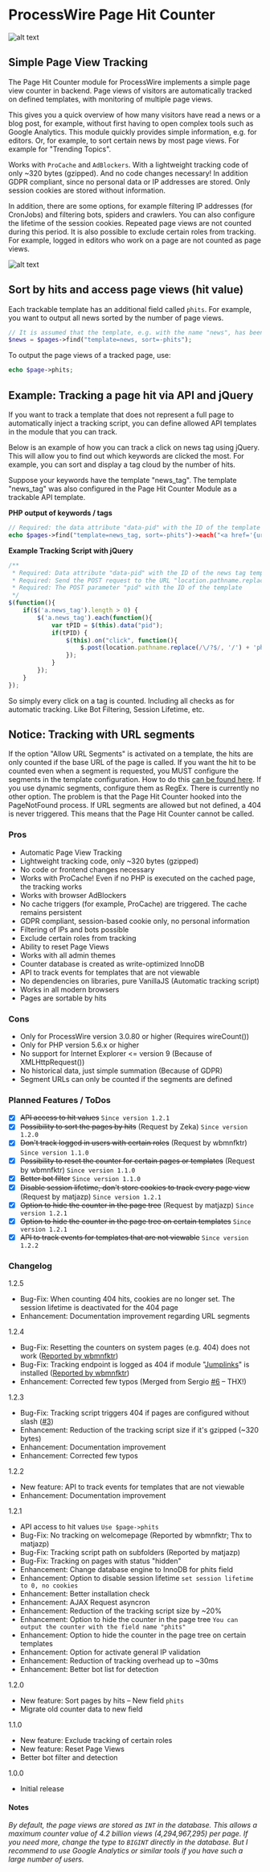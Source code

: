 # ProcessWire Page Hit Counter
![alt text](https://github.com/FlipZoomMedia/RepoAssets/blob/master/PageHitCounter/pagehitcounter-example.png)
## Simple Page View Tracking

The Page Hit Counter module for ProcessWire implements a simple page view counter in backend. Page views of visitors are automatically tracked on defined templates, with monitoring of multiple page views.

This gives you a quick overview of how many visitors have read a news or a blog post, for example, without first having to open complex tools such as Google Analytics. This module quickly provides simple information, e.g. for editors. Or, for example, to sort certain news by most page views. For example for "Trending Topics".

Works with `ProCache` and `AdBlockers`. With a lightweight tracking code of only ~320 bytes (gzipped). And no code changes necessary! In addition GDPR compliant, since no personal data or IP addresses are stored. Only session cookies are stored without information.

In addition, there are some options, for example filtering IP addresses (for CronJobs) and filtering bots, spiders and crawlers. You can also configure the lifetime of the session cookies. Repeated page views are not counted during this period. It is also possible to exclude certain roles from tracking. For example, logged in editors who work on a page are not counted as page views.

![alt text](https://github.com/FlipZoomMedia/RepoAssets/blob/master/PageHitCounter/pagehitcounter-config-example.png)

## Sort by hits and access page views (hit value)
Each trackable template has an additional field called `phits`. For example, you want to output all news sorted by the number of page views.
```php
// It is assumed that the template, e.g. with the name "news", has been configured for tracking.
$news = $pages->find("template=news, sort=-phits");
```
To output the page views of a tracked page, use:
```php
echo $page->phits;
```
## Example: Tracking a page hit via API and jQuery
If you want to track a template that does not represent a full page to automatically inject a tracking script, you can define allowed API templates in the module that you can track.

Below is an example of how you can track a click on news tag using jQuery. This will allow you to find out which keywords are clicked the most. For example, you can sort and display a tag cloud by the number of hits.

Suppose your keywords have the template "news_tag". The template "news_tag" was also configured in the Page Hit Counter Module as a trackable API template.

**PHP output of keywords / tags**
```php
// Required: the data attribute "data-pid" with the ID of the template to be tracked.
echo $pages->find("template=news_tag, sort=-phits")->each("<a href='{url}' class='news_tag' data-pid='{id}'>{title}</a>");
```
**Example Tracking Script with jQuery**
```javascript
/**
 * Required: Data attribute "data-pid" with the ID of the news tag template
 * Required: Send the POST request to the URL "location.pathname.replace(/\/?$/, '/') + 'phcv1'"
 * Required: The POST parameter "pid" with the ID of the template
 */
$(function(){
    if($('a.news_tag').length > 0) {
        $('a.news_tag').each(function(){
            var tPID = $(this).data("pid");
            if(tPID) {
                $(this).on("click", function(){
                    $.post(location.pathname.replace(/\/?$/, '/') + 'phcv1', {pid: tPID});
                });
            }
        });
    }
});
```
So simply every click on a tag is counted. Including all checks as for automatic tracking. Like Bot Filtering, Session Lifetime, etc.

## Notice: Tracking with URL segments
If the option "Allow URL Segments" is activated on a template, the hits are only counted if the base URL of the page is called. If you want the hit to be counted even when a segment is requested, you MUST configure the segments in the template configuration. How to do this [can be found here](https://processwire.com/docs/admin/setup/templates/#which-url-segments-do-you-want-to-allow). If you use dynamic segments, configure them as RegEx. There is currently no other option. The problem is that the Page Hit Counter hooked into the PageNotFound process. If URL segments are allowed but not defined, a 404 is never triggered. This means that the Page Hit Counter cannot be called.

### Pros
- Automatic Page View Tracking
- Lightweight tracking code, only ~320 bytes (gzipped)
- No code or frontend changes necessary
- Works with ProCache! Even if no PHP is executed on the cached page, the tracking works
- Works with browser AdBlockers
- No cache triggers (for example, ProCache) are triggered. The cache remains persistent
- GDPR compliant, session-based cookie only, no personal information
- Filtering of IPs and bots possible
- Exclude certain roles from tracking
- Ability to reset Page Views
- Works with all admin themes
- Counter database is created as write-optimized InnoDB
- API to track events for templates that are not viewable
- No dependencies on libraries, pure VanillaJS (Automatic tracking script)
- Works in all modern browsers
- Pages are sortable by hits

### Cons
- Only for ProcessWire version 3.0.80 or higher (Requires wireCount())
- Only for PHP version 5.6.x or higher
- No support for Internet Explorer <= version 9 (Because of XMLHttpRequest())
- No historical data, just simple summation (Because of GDPR)
- Segment URLs can only be counted if the segments are defined

### Planned Features / ToDos
- [x] ~~API access to hit values~~ `Since version 1.2.1`
- [x] ~~Possibility to sort the pages by hits~~ (Request by Zeka) `Since version 1.2.0`
- [x] ~~Don't track logged in users with certain roles~~ (Request by wbmnfktr) `Since version 1.1.0`
- [x] ~~Possibility to reset the counter for certain pages or templates~~ (Request by wbmnfktr) `Since version 1.1.0`
- [x] ~~Better bot filter~~ `Since version 1.1.0`
- [x] ~~Disable session lifetime, don't store cookies to track every page view~~ (Request by matjazp) `Since version 1.2.1`
- [x] ~~Option to hide the counter in the page tree~~ (Request by matjazp) `Since version 1.2.1`
- [x] ~~Option to hide the counter in the page tree on certain templates~~ `Since version 1.2.1`
- [X] ~~API to track events for templates that are not viewable~~ `Since version 1.2.2`

### Changelog
1.2.5
- Bug-Fix: When counting 404 hits, cookies are no longer set. The session lifetime is deactivated for the 404 page
- Enhancement: Documentation improvement regarding URL segments

1.2.4
- Bug-Fix: Resetting the counters on system pages (e.g. 404) does not work ([Reported by wbmnfktr](https://processwire.com/talk/topic/20668-page-hit-counter-%E2%80%93-simple-page-view-tracking/page/2/?tab=comments#comment-182214))
- Bug-Fix: Tracking endpoint is logged as 404 if module "[Jumplinks](http://modules.processwire.com/modules/process-jumplinks/)" is installed ([Reported by wbmnfktr](https://processwire.com/talk/topic/20668-page-hit-counter-%E2%80%93-simple-page-view-tracking/page/2/?tab=comments#comment-182213))
- Enhancement: Corrected few typos (Merged from Sergio [#6](https://github.com/FlipZoomMedia/PageHitCounter/pull/6) – THX!)

1.2.3
- Bug-Fix: Tracking script triggers 404 if pages are configured without slash ([#3](https://github.com/FlipZoomMedia/PageHitCounter/issues/3))
- Enhancement: Reduction of the tracking script size if it's gzipped (~320 bytes)
- Enhancement: Documentation improvement
- Enhancement: Corrected few typos

1.2.2
- New feature: API to track events for templates that are not viewable
- Enhancement: Documentation improvement

1.2.1
- API access to hit values `Use $page->phits`
- Bug-Fix: No tracking on welcomepage (Reported by wbmnfktr; Thx to matjazp)
- Bug-Fix: Tracking script path on subfolders (Reported by matjazp)
- Bug-Fix: Tracking on pages with status "hidden"
- Enhancement: Change database engine to InnoDB for phits field
- Enhancement: Option to disable session lifetime `set session lifetime to 0, no cookies`
- Enhancement: Better installation check
- Enhancement: AJAX Request asyncron
- Enhancement: Reduction of the tracking script size by ~20%
- Enhancement: Option to hide the counter in the page tree `You can output the counter with the field name "phits"`
- Enhancement: Option to hide the counter in the page tree on certain templates
- Enhancement: Option for activate general IP validation
- Enhancement: Reduction of tracking overhead up to ~30ms
- Enhancement: Better bot list for detection

1.2.0
- New feature: Sort pages by hits – New field `phits`
- Migrate old counter data to new field

1.1.0
- New feature: Exclude tracking of certain roles
- New feature: Reset Page Views
- Better bot filter and detection

1.0.0
- Initial release

#### Notes
*By default, the page views are stored as `INT` in the database. This allows a maximum counter value of 4.2 billion views (4,294,967,295) per page. If you need more, change the type to `BIGINT` directly in the database. But I recommend to use Google Analytics or similar tools if you have such a large number of users.*
